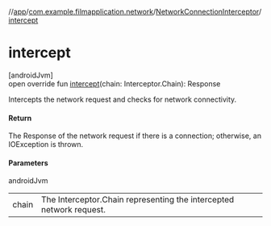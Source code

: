 //[app](../../../index.md)/[com.example.filmapplication.network](../index.md)/[NetworkConnectionInterceptor](index.md)/[intercept](intercept.md)

# intercept

[androidJvm]\
open override fun [intercept](intercept.md)(chain: Interceptor.Chain): Response

Intercepts the network request and checks for network connectivity.

#### Return

The Response of the network request if there is a connection; otherwise, an IOException is thrown.

#### Parameters

androidJvm

| | |
|---|---|
| chain | The Interceptor.Chain representing the intercepted network request. |

